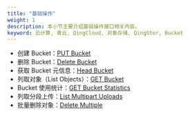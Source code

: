 ```yaml
---
title: "基础操作"
weight: 1
description: 本小节主要介绍基础操作接口相关内容。
keyword: 云计算, 青云, QingCloud, 对象存储, QingStor, Bucket
---
```



- 创建 Bucket：[PUT Bucket](./put) 
- 删除 Bucket：[Delete Bucket](./delete)
- 获取 Bucket 元信息：[Head Bucket](./head)
- 列取对象（List Objects）：[GET Bucket](./get)
- Bucket 使用统计：[GET Bucket Statistics](./get_stats)
- 列取分段上传：[List Multipart Uploads](./list_multipart_uploads)
- 批量删除对象：[Delete Multiple](./delete_multiple)
